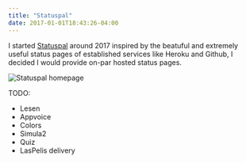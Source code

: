 ```yaml
---
title: "Statuspal"
date: 2017-01-01T18:43:26-04:00
---
```


I started [Statuspal](https://statuspal.io) around 2017 inspired by the beatuful and extremely useful status pages
of established services like Heroku and Github, I decided I would provide on-par hosted status
pages.

![Statuspal homepage](/statuspal.jpg)


TODO:
- Lesen
- Appvoice
- Colors
- Simula2
- Quiz
- LasPelis delivery
